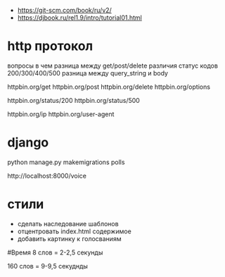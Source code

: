 - https://git-scm.com/book/ru/v2/
- https://djbook.ru/rel1.9/intro/tutorial01.html


# http протокол

вопросы в чем разница между get/post/delete
различия cтатус кодов 200/300/400/500
разница между query_string и body

httpbin.org/get
httpbin.org/post
httpbin.org/delete
httpbin.org/options

httpbin.org/status/200
httpbin.org/status/500

httpbin.org/ip
httpbin.org/user-agent



# django
python manage.py makemigrations polls

http://localhost:8000/voice


# cтили
* сделать наследование шаблонов
* отцентровать index.html содержимое
* добавить картинку к голосваниям

#Время
8 слов = 2-2,5 секунды

160 слов = 9-9,5 секуднды

